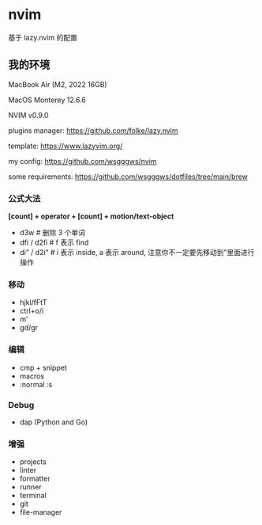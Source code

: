 # nvim

基于 lazy.nvim 的配置

## 我的环境

MacBook Air (M2, 2022 16GB)

MacOS Monterey 12.6.6

NVIM v0.9.0

plugins manager: https://github.com/folke/lazy.nvim

template: https://www.lazyvim.org/

my config: https://github.com/wsgggws/nvim

some requirements: https://github.com/wsgggws/dotfiles/tree/main/brew

### 公式大法

**[count] + operator + [count] + motion/text-object**

- d3w # 删除 3 个单词
- dfi / d2fi # f 表示 find
- di” / d2i” # i 表示 inside, a 表示 around, 注意你不一定要先移动到”里面进行操作

### 移动

- hjkl/fFtT
- ctrl+o/i
- m’
- gd/gr

### 编辑

- cmp + snippet
- macros
- :normal :s

### Debug

- dap (Python and Go)

### 增强

- projects
- linter
- formatter
- runner
- terminal
- git
- file-manager
